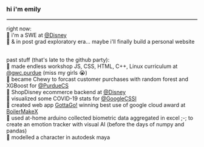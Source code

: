 
### hi i'm emily
<hr style="border:1px solid #ccc;"/>
<p>
  right now: <br>
  🔅 i'm a SWE at <a href="https://github.com/disney" target="_blank">@Disney</a> <br> 
  🔅 & in post grad exploratory era... maybe i'll finally build a personal website<br>

  <br>

  past stuff (that's late to the github party): <br>
  🔅 made endless workshop JS, CSS, HTML, C++, Linux curriculum at <a href="https://gwcpurdue.my.canva.site/#page-0" target="_blank">@gwc.purdue</a> (miss my girls 😭) <br>
  🔅 became Chewy to forcast customer purchases with random forest and XGBoost for <a href="https://www.kaggle.com/competitions/cs-373-predicting-customer-purchases/overview" target="_blank">@PurdueCS</a><br>
  🔅 ShopDisney ecommerce backend at <a href="https://github.com/disney" target="_blank">@Disney</a> <br>
  🔅 visualized some COVID-19 stats for <a href="https://docs.google.com/presentation/d/1sIU-Fiv2ByMQ2r2pOsj55Su_Ce8sRQf7X_DwwSx0NCU/edit?slide=id.ge769b1b071_0_0#slide=id.ge769b1b071_0_0" target="_blank">@GoogleCSSI</a> <br>
  🔅 created web app <a href="https://gottago-512bd.web.app/" target="_blank">GottaGo!</a> winning best use of google cloud award at <a href="https://devpost.com/software/gottago" target="_blank">BoilerMakeX</a> <br>
  🔅 used at-home arduino collected biometric data aggregated in excel ;-; to create an emotion tracker with visual AI (before the days of numpy and pandas) <br>
  🔅 modelled a character in autodesk maya <br>
</p>
